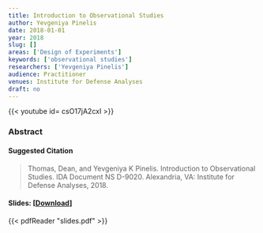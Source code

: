 ```yaml
---
title: Introduction to Observational Studies
author: Yevgeniya Pinelis
date: 2018-01-01
year: 2018
slug: []
areas: ['Design of Experiments']
keywords: ['observational studies']
researchers: ['Yevgeniya Pinelis']
audience: Practitioner
venues: Institute for Defense Analyses
draft: no
---
```


{{< youtube id= csO17jA2cxI >}}

### Abstract


#### Suggested Citation
> Thomas, Dean, and Yevgeniya K Pinelis. Introduction to Observational Studies. IDA Document NS D-9020. Alexandria, VA: Institute for Defense Analyses, 2018.

#### Slides: [[Download](slides.pdf)]
{{< pdfReader "slides.pdf" >}}




